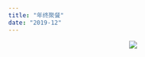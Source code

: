```yaml
---
title: "年终聚餐"
date: "2019-12"
---
```


<p align="center">
    <img src="/images/indexPic/2019/dineTogether/2019jc.jpg">
</p>